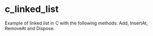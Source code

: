 # c_linked_list
Example of linked list in C with the following methods: Add, InsertAt, RemoveAt and Dispose.
